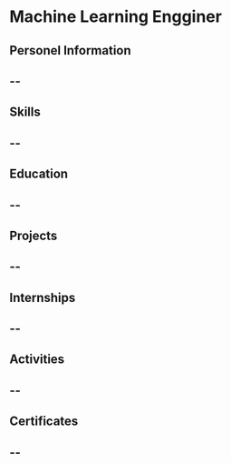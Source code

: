 # Machine Learning Engginer

## Personel Information
-- 
-- 
## Skills

-- 
-- 


## Education 

-- 
-- 

## Projects

-- 
-- 

## Internships

-- 
-- 

## Activities 

-- 
-- 

## Certificates

-- 
-- 
